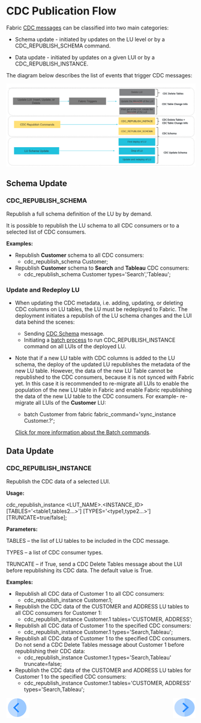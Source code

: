 # CDC Publication Flow

Fabric [CDC messages](02_cdc_messages.md) can be classified into two main categories:

- Schema update - initiated by updates on the LU level or by a CDC_REPUBLISH_SCHEMA command.

- Data update - initiated by updates on a given LUI or by a CDC_REPUBLISH_INSTANCE.

  

The diagram below describes the list of events that trigger CDC messages:

![CDC events](images/cdc_events.png)

## Schema Update

### CDC_REPUBLISH_SCHEMA

Republish a full schema definition of the LU by by demand.

It is possible to republish the LU schema to all CDC consumers or to a selected list of CDC consumers.

**Examples:**

- Republish **Customer** schema to all CDC consumers:
  - cdc_republish_schema Customer; 
- Republish **Customer** schema to **Search** and **Tableau** CDC consumers:
  - cdc_republish_schema Customer types='Search','Tableau';



### Update and Redeploy LU

- When updating the CDC metadata, i.e. adding, updating, or deleting CDC columns on LU tables, the LU must be redeployed to Fabric. The deployment initiates a republish of the LU schema changes and the LUI data behind the scenes:
  - Sending [CDC Schema](18_cdc_and_search/02_cdc_messages.md#cdc-schema) message.
  - Initiating a [batch process](/articles/20_jobs_and_batch_services/16_batch_CDC_commands.md) to run CDC_REPUBLISH_INSTANCE command on all LUIs of the deployed LU.

- Note that if a new LU table with CDC columns is added to the LU schema, the deploy of the updated LU republishes the metadata of the new LU table. However, the data of the new LU Table cannot be republished to the CDC consumers, because it is not synced with Fabric yet. In this case it is recommended to re-migrate all LUIs to enable the population of the new LU table in Fabric and enable Fabric republishing the data of the new LU table to the CDC consumers. For example- re-migrate all LUIs of the **Customer** LU:

  - batch Customer from fabric fabric_command='sync_instance Customer.?';

  [Click for more information about the Batch commands](/articles/20_jobs_and_batch_services/12_batch_sync_commands.md).

  

## Data Update

### CDC_REPUBLISH_INSTANCE

Republish the CDC data of a selected LUI. 

**Usage:** 

 cdc_republish_instance <LUT_NAME>.<INSTANCE_ID> [TABLES='<table1,tables2...>'] [TYPES='<type1,type2...>'] [TRUNCATE=true/false];



 **Parameters:**

TABLES – the list of LU tables to be included in the CDC message.

TYPES – a list of CDC consumer types. 

TRUNCATE – if True, send a CDC Delete Tables message about  the LUI before republishing its CDC data. The default value is True. 



**Examples:**

- Republish all CDC data of Customer 1 to all CDC consumers:
  - cdc_republish_instance Customer.1;
- Republish the CDC data of the CUSTOMER and ADDRESS LU tables to all CDC consumers for Customer 1:
  - cdc_republish_instance Customer.1 tables='CUSTOMER, ADDRESS’;
- Republish all CDC data of Customer 1 to the specified CDC consumers:
  - cdc_republish_instance Customer.1 types='Search,Tableau';
- Republish all CDC data of Customer 1 to the specified CDC consumers. Do not send a CDC Delete Tables message about Customer 1 before republishing their CDC data:
  - cdc_republish_instance Customer.1 types='Search,Tableau' truncate=false;
- Republish the CDC data of the CUSTOMER and ADDRESS LU tables for Customer 1 to the specified CDC consumers:
  - cdc_republish_instance Customer.1 tables='CUSTOMER, ADDRESS’ types='Search,Tableau';



[![Previous](/articles/images/Previous.png)](04_cdc_consumers_implementation.md)[<img align="right" width="60" height="54" src="/articles/images/Next.png">](06_cdc_process_architecture.md)
